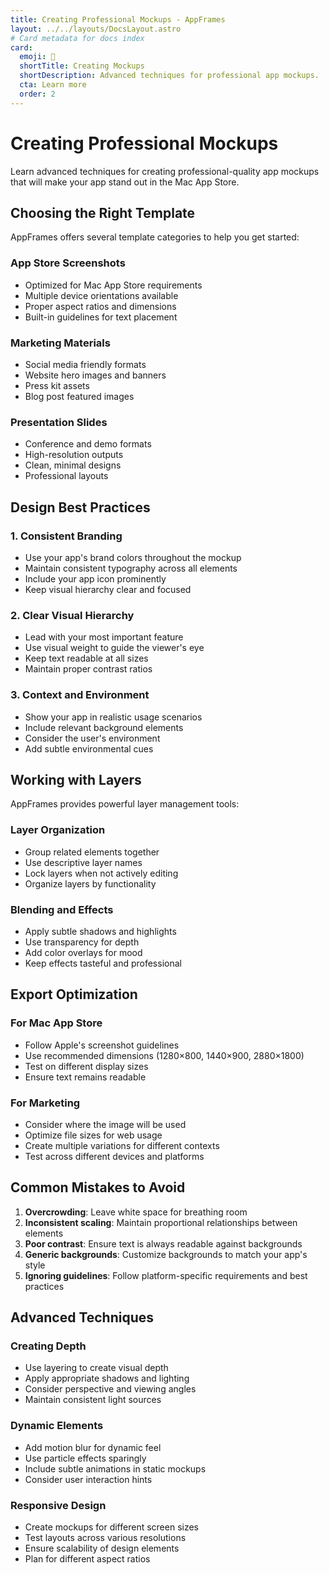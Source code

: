 ```yaml
---
title: Creating Professional Mockups - AppFrames
layout: ../../layouts/DocsLayout.astro
# Card metadata for docs index
card:
  emoji: 🎨
  shortTitle: Creating Mockups
  shortDescription: Advanced techniques for professional app mockups.
  cta: Learn more
  order: 2
---
```


# Creating Professional Mockups

Learn advanced techniques for creating professional-quality app mockups that will make your app stand out in the Mac App Store.

## Choosing the Right Template

AppFrames offers several template categories to help you get started:

### App Store Screenshots
- Optimized for Mac App Store requirements
- Multiple device orientations available
- Proper aspect ratios and dimensions
- Built-in guidelines for text placement

### Marketing Materials
- Social media friendly formats
- Website hero images and banners
- Press kit assets
- Blog post featured images

### Presentation Slides
- Conference and demo formats
- High-resolution outputs
- Clean, minimal designs
- Professional layouts

## Design Best Practices

### 1. Consistent Branding
- Use your app's brand colors throughout the mockup
- Maintain consistent typography across all elements
- Include your app icon prominently
- Keep visual hierarchy clear and focused

### 2. Clear Visual Hierarchy
- Lead with your most important feature
- Use visual weight to guide the viewer's eye
- Keep text readable at all sizes
- Maintain proper contrast ratios

### 3. Context and Environment
- Show your app in realistic usage scenarios
- Include relevant background elements
- Consider the user's environment
- Add subtle environmental cues

## Working with Layers

AppFrames provides powerful layer management tools:

### Layer Organization
- Group related elements together
- Use descriptive layer names
- Lock layers when not actively editing
- Organize layers by functionality

### Blending and Effects
- Apply subtle shadows and highlights
- Use transparency for depth
- Add color overlays for mood
- Keep effects tasteful and professional

## Export Optimization

### For Mac App Store
- Follow Apple's screenshot guidelines
- Use recommended dimensions (1280×800, 1440×900, 2880×1800)
- Test on different display sizes
- Ensure text remains readable

### For Marketing
- Consider where the image will be used
- Optimize file sizes for web usage
- Create multiple variations for different contexts
- Test across different devices and platforms

## Common Mistakes to Avoid

1. **Overcrowding**: Leave white space for breathing room
2. **Inconsistent scaling**: Maintain proportional relationships between elements
3. **Poor contrast**: Ensure text is always readable against backgrounds
4. **Generic backgrounds**: Customize backgrounds to match your app's style
5. **Ignoring guidelines**: Follow platform-specific requirements and best practices

## Advanced Techniques

### Creating Depth
- Use layering to create visual depth
- Apply appropriate shadows and lighting
- Consider perspective and viewing angles
- Maintain consistent light sources

### Dynamic Elements
- Add motion blur for dynamic feel
- Use particle effects sparingly
- Include subtle animations in static mockups
- Consider user interaction hints

### Responsive Design
- Create mockups for different screen sizes
- Test layouts across various resolutions
- Ensure scalability of design elements
- Plan for different aspect ratios